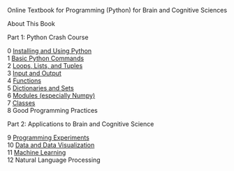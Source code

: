 Online Textbook for Programming (Python) for Brain and Cognitive Sciences

About This Book

Part 1: Python Crash Course

0 [Installing and Using Python](CH0/0.0.%20Installing%20Python.md)<br>
1 [Basic Python Commands](CH1/1.0.%20Python%20Statements%20&%20Expressions.md)<br>
2 [Loops, Lists, and Tuples](CH2/2.0%20The%20For%20Loop.md)<br>
3 [Input and Output](CH3/3.0.%20Terminal%20Input%20and%20Output.md)<br>
4 [Functions](CH4/4.0.%20Functions.md)<br>
5 [Dictionaries and Sets](CH5/5.0.%20Sets.md)<br>
6 [Modules (especially Numpy)](CH6/6.0.%20Core%20Python%20Modules.md)<br>
7 [Classes](CH7/7.0/%20Classes%20and%20OOP.md)<br>
8 Good Programming Practices<br>

Part 2: Applications to Brain and Cognitive Science<br>

9 [Programming Experiments](CH9/9.6.Lab%209.md)<br>
10 [Data and Data Visualization](C10.0.%20Data%20Analysis%20and%20Visualization.md)<br>
11 [Machine Learning](11.0.%20Machine%20Learning.md)<br>
12 Natural Language Processing<br>
